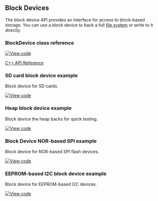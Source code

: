 ## Block Devices

The block device API provides an interface for access to block-based storage. You can use a block device to back a full <a href="https://os.mbed.com/docs/v5.6/reference/contributing-storage.html#contributing-filesystem" target="_blank">file system</a> or write to it directly.

### BlockDevice class reference

[![View code](https://www.mbed.com/embed/?type=library)](https://os.mbed.com/docs/v5.6/mbed-os-api-doxy/class_block_device.html)

<a href="https://github.com/ARMmbed/mbed-os/blob/master/features/filesystem/bd/BlockDevice.h" target="_blank">C++ API Reference</a>

### SD card block device example

Block device for SD cards.

[![View code](https://www.mbed.com/embed/?url=https://github.com/armmbed/sd-driver)](https://github.com/ARMmbed/sd-driver/blob/master/SDBlockDevice.cpp)

### Heap block device example

Block device the heap backs for quick testing.

[![View code](https://www.mbed.com/embed/?url=https://github.com/ARMmbed/mbed-os/blob/master/features/filesystem/bd/HeapBlockDevice.h)](https://github.com/ARMmbed/mbed-os/blob/master/features/filesystem/bd/HeapBlockDevice.h)

### Block Device NOR-based SPI example

Block device for NOR-based SPI flash devices.

[![View code](https://www.mbed.com/embed/?url=https://github.com/armmbed/spiflash-driver)](https://github.com/ARMmbed/spif-driver/blob/master/SPIFBlockDevice.cpp)

### EEPROM-based I2C block device example

Block device for EEPROM-based I2C devices.

[![View code](https://www.mbed.com/embed/?url=https://github.com/armmbed/i2ceeprom-driver)](https://github.com/ARMmbed/i2cee-driver/blob/master/I2CEEBlockDevice.cpp)
